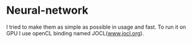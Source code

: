 # Neural-network
I tried to make them as simple as possible in usage and fast.
To run it on GPU I use openCL binding named JOCL(www.jocl.org).
